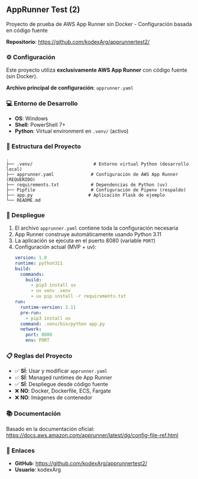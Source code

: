 ## AppRunner Test (2)

Proyecto de prueba de AWS App Runner sin Docker - Configuración basada en código fuente

**Repositorio**: https://github.com/kodexArg/apprunnertest2/

### ⚙️ Configuración

Este proyecto utiliza **exclusivamente AWS App Runner** con código fuente (sin Docker).

**Archivo principal de configuración**: `apprunner.yaml`

### 💻 Entorno de Desarrollo

- **OS**: Windows
- **Shell**: PowerShell 7+
- **Python**: Virtual environment en `.venv/` (activo)

### 📁 Estructura del Proyecto

```
.
├── .venv/                       # Entorno virtual Python (desarrollo local)
├── apprunner.yaml              # Configuración de AWS App Runner (REQUERIDO)
├── requirements.txt            # Dependencias de Python (uv)
├── Pipfile                     # Configuración de Pipenv (respaldo)
├── app.py                     # Aplicación Flask de ejemplo
└── README.md
```

### 🚀 Despliegue

1. El archivo `apprunner.yaml` contiene toda la configuración necesaria
2. App Runner construye automáticamente usando Python 3.11
3. La aplicación se ejecuta en el puerto 8080 (variable `PORT`)
4. Configuración actual (MVP + uv):
   ```yaml
   version: 1.0
   runtime: python311
   build:
     commands:
       build:
         - pip3 install uv
         - uv venv .venv
         - uv pip install -r requirements.txt
   run:
     runtime-version: 3.11
     pre-run:
       - pip3 install uv
     command: .venv/bin/python app.py
     network:
       port: 8080
       env: PORT
   ```

### 📋 Reglas del Proyecto

- ✅ **SÍ**: Usar y modificar `apprunner.yaml`
- ✅ **SÍ**: Managed runtimes de App Runner
- ✅ **SÍ**: Despliegue desde código fuente
- ❌ **NO**: Docker, Dockerfile, ECS, Fargate
- ❌ **NO**: Imágenes de contenedor

### 📚 Documentación

Basado en la documentación oficial: https://docs.aws.amazon.com/apprunner/latest/dg/config-file-ref.html

### 🔗 Enlaces

- **GitHub**: https://github.com/kodexArg/apprunnertest2/
- **Usuario**: kodexArg
